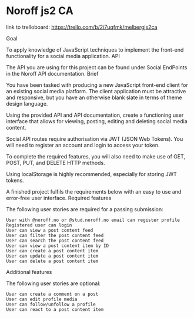 # Noroff js2 CA

link to trelloboard: https://trello.com/b/2i7uqfmk/melbergjs2ca

Goal

To apply knowledge of JavaScript techniques to implement the front-end functionality for a social media application.
API

The API you are using for this project can be found under Social EndPoints in the Noroff API documentation.
Brief

You have been tasked with producing a new JavaScript front-end client for an existing social media platform. The client application must be attractive and responsive, but you have an otherwise blank slate in terms of theme design language.

Using the provided API and API documentation, create a functioning user interface that allows for viewing, posting, editing and deleting social media content.

Social API routes require authorisation via JWT (JSON Web Tokens). You will need to register an account and login to access your token.

To complete the required features, you will also need to make use of GET, POST, PUT, and DELETE HTTP methods.

Using localStorage is highly recommended, especially for storing JWT tokens.

A finished project fulfils the requirements below with an easy to use and error-free user interface.
Required features

The following user stories are required for a passing submission:

    User with @noroff.no or @stud.noroff.no email can register profile
    Registered user can login
    User can view a post content feed
    User can filter the post content feed
    User can search the post content feed
    User can view a post content item by ID
    User can create a post content item
    User can update a post content item
    User can delete a post content item

Additional features

The following user stories are optional:

    User can create a comment on a post
    User can edit profile media
    User can follow/unfollow a profile
    User can react to a post content item
